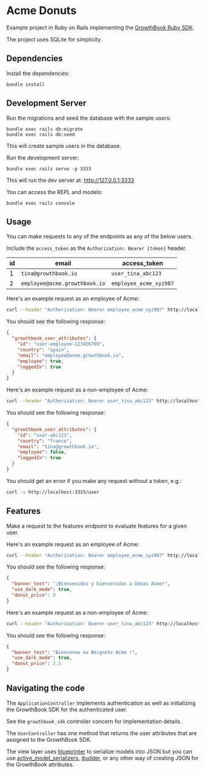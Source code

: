 # Acme Donuts

Example project in Ruby on Rails implementing the [GrowthBook Ruby SDK](https://docs.growthbook.io/lib/ruby).

The project uses SQLite for simplicity.

## Dependencies

Install the dependencies:

    bundle install

## Development Server

Run the migrations and seed the database with the sample users:

    bundle exec rails db:migrate
    bundle exec rails db:seed

This will create sample users in the database.

Run the development server:

    bundle exec rails serve -p 3333

This will run the dev server at: http://127.0.0.1:3333

You can access the REPL and models:

    bundle exec rails console

## Usage

You can make requests to any of the endpoints as any of the below users.

Include the `access_token` as the `Authorization: Bearer {token}` header.

| id  | email                         | access_token           |
| --- | ----------------------------- | ---------------------- |
| 1   | `tina@growthbook.io`          | `user_tina_abc123`     |
| 2   | `employee@acme.growthbook.io` | `employee_acme_xyz987` |

Here's an example request as an employee of Acme:

```sh
curl --header "Authorization: Bearer employee_acme_xyz987" http://localhost:3333/user
```

You should see the following response:

```json
{
  "growthbook_user_attributes": {
    "id": "user-employee-123456789",
    "country": "spain",
    "email": "employee@acme.growthbook.io",
    "employee": true,
    "loggedIn": true
  }
}
```

Here's an example request as a non-employee of Acme:

```sh
curl --header "Authorization: Bearer user_tina_abc123" http://localhost:3333/user
```

You should see the following response:

```json
{
  "growthbook_user_attributes": {
    "id": "user-abc123",
    "country": "france",
    "email": "tina@growthbook.io",
    "employee": false,
    "loggedIn": true
  }
}
```

You should get an error if you make any request without a token, e.g.:

```sh
curl -v http://localhost:3333/user
```

## Features

Make a request to the features endpoint to evaluate features for a given user.

Here's an example request as an employee of Acme:

```sh
curl --header "Authorization: Bearer employee_acme_xyz987" http://localhost:3333/features
```

You should see the following response:

```json
{
  "banner_text": "¡Bienvenidos y bienvenidas a Donas Acme!",
  "use_dark_mode": true,
  "donut_price": 0
}
```

Here's an example request as a non-employee of Acme:

```sh
curl --header "Authorization: Bearer user_tina_abc123" http://localhost:3333/features
```

You should see the following response:

```json
{
  "banner_text": "Bienvenue au Beignets Acme !",
  "use_dark_mode": true,
  "donut_price": 2.5
}
```


## Navigating the code

The `ApplicationController` implements authentication as well as initializing the GrowthBook SDK for the authenticated user.

See the `growthbook_sdk` controller concern for implementation details.

The `UserController` has one method that returns the user attributes that are assigned to the GrowthBook SDK.

The view layer uses [blueprinter](https://github.com/procore/blueprinter) to serialize models into JSON but you can use [active_model_serializers](https://github.com/rails-api/active_model_serializers), [jbuilder](https://github.com/rails/jbuilder), or any other way of creating JSON for the GrowthBook attributes.
